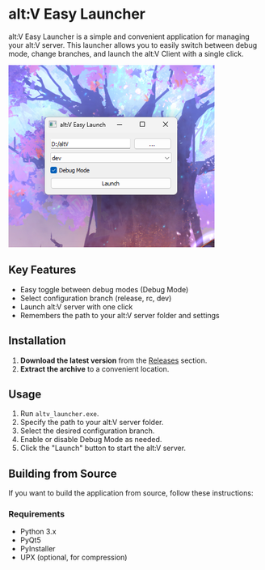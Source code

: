 # alt:V Easy Launcher

alt:V Easy Launcher is a simple and convenient application for managing your alt:V server. This launcher allows you to easily switch between debug mode, change  branches, and launch the alt:V Client with a single click.

![alt:V Easy Launcher](preview.png)  <!-- Add a screenshot of your application -->

## Key Features

- Easy toggle between debug modes (Debug Mode)
- Select configuration branch (release, rc, dev)
- Launch alt:V server with one click
- Remembers the path to your alt:V server folder and settings

## Installation

1. **Download the latest version** from the [Releases](https://github.com/str1xxxx/alt-V-Easy-Launch/releases) section.
2. **Extract the archive** to a convenient location.

## Usage

1. Run `altv_launcher.exe`.
2. Specify the path to your alt:V server folder.
3. Select the desired configuration branch.
4. Enable or disable Debug Mode as needed.
5. Click the "Launch" button to start the alt:V server.

## Building from Source

If you want to build the application from source, follow these instructions:

### Requirements

- Python 3.x
- PyQt5
- PyInstaller
- UPX (optional, for compression)